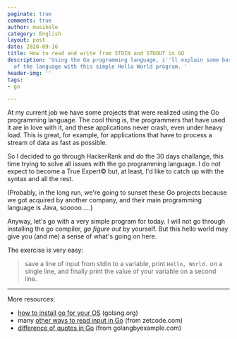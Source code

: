 ```yaml
---
paginate: true
comments: true
author: musikele
category: English
layout: post
date: 2020-09-16
title: How to read and write from STDIN and STDOUT in GO
description: 'Using the Go programming language, i''ll explain some basic features
  of the language with this simple Hello World program. '
header-img: ''
tags:
- go

---
```

At my current job we have some projects that were realized using the Go programming language. The cool thing is, the programmers that have used it are in love with it, and these applications never crash, even under heavy load. This is great, for example, for applications that have to process a stream of data as fast as possible.

So I decided to go through HackerRank and do the 30 days challange, this time trying to solve all issues with the go programming language. I do not expect to become a True Expert© but, at least, I'd like to catch up with the syntax and all the rest.

(Probably, in the long run, we're going to sunset these Go projects because we got acquired by another company, and their main programming language is Java, sooooo.....)

Anyway, let's go with a very simple program for today. I will not go through installing the go compiler, _go figure out_ by yourself. But this hello world may give you (and me) a sense of what's going on here.

The exercise is very easy:

> save a line of input from stdin to a variable, print `Hello, World.` on a single line, and finally print the value of your variable on a second line.

***

More resources:

* [how to install go for your OS](https://golang.org/doc/install) (golang.org)
* many [other ways to read input in Go](http://zetcode.com/golang/readinput/) (from zetcode.com)
* [difference of quotes in Go](https://golangbyexample.com/double-single-back-quotes-go/) (from golangbyexample.com)